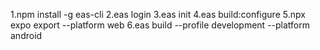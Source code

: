 1.npm install -g eas-cli
2.eas login
3.eas init
4.eas build:configure
5.npx expo export --platform web
6.eas build --profile development --platform android
